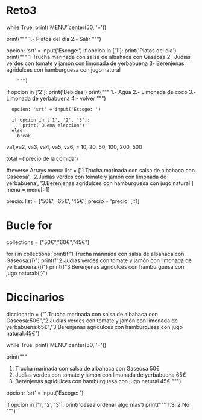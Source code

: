 # Reto3

while True:
  print('MENU'.center(50, '='))

  print("""
   1.- Platos del dia
         2.- Salir
   """)

  opcion: 'srt' = input('Escoge:')
  if opcion in ['1']:
     print('Platos del dia')
     print("""
        1-Trucha marinada con salsa de albahaca con Gaseosa
                     2- Judías verdes con tomate y jamón con limonada de yerbabuena
                     3- Berenjenas agridulces con hamburguesa con jugo natural

        """)


  if opcion in ['2']:
      print('Bebidas')
      print("""
          1.- Agua
          2.- Limonada de coco
          3.- Limonada de yerbabuena
          4.- volver
          """)

      opcion: 'srt' = input('Escoge: ')

      if opcion in ['1', '2', '3']:
          print('Buena eleccion')
      else:
        break
















va1,va2, va3,  va4, va5, va6, = 10, 20, 50, 100, 200, 500









total =('precio de la comida')

#reverse Arrays
menu: list = ['1.Trucha marinada con salsa de albahaca con Gaseosa', '2.Judías verdes con tomate y jamón con limonada de yerbabuena', '3.Berenjenas agridulces con hamburguesa con jugo natural']
menu = menu[::1]

precio: list = ['50€', '65€', '45€']
precio = 'precio' [::1]



# Bucle for

collections = ("50€","60€","45€")

for i in collections:
    print(f"1.Trucha marinada con salsa de albahaca con Gaseosa:{i}")
    print(f"2.Judías verdes con tomate y jamón con limonada de yerbabuena:{i}")
    print(f"3.Berenjenas agridulces con hamburguesa con jugo natural:{i}")

# Diccinarios

diccionario = ("1.Trucha marinada con salsa de albahaca con Gaseosa:50€","2.Judías verdes con tomate y jamón con limonada de yerbabuena:65€","3.Berenjenas agridulces con hamburguesa con jugo natural:45€")

while True:
  print('MENU'.center(50, '='))

  print("""
   1. Trucha marinada con salsa de albahaca con Gaseosa 50€
   2. Judías verdes con tomate y jamón con limonada de yerbabuena 65€
   3. Berenjenas agridulces con hamburguesa con jugo natural 45€
   """)


  opcion: 'srt' = input('Escoge: ')

  if opcion in ['1', '2', '3']:
      print('desea ordenar algo mas')
      print("""
          1.Si
          2.No
          """)
